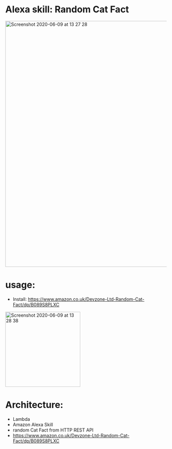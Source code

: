 # Alexa skill: Random Cat Fact

<img width="767" alt="Screenshot 2020-06-09 at 13 27 28" src="https://user-images.githubusercontent.com/1570963/84147243-fa356700-aa54-11ea-85b6-8402e0cc89c4.png">

# usage:
- Install: https://www.amazon.co.uk/Devzone-Ltd-Random-Cat-Fact/dp/B089S8PLXC

<img width="234" alt="Screenshot 2020-06-09 at 13 28 38" src="https://user-images.githubusercontent.com/1570963/84147330-218c3400-aa55-11ea-9d75-9430b462bad4.png">

# Architecture:
- Lambda
- Amazon Alexa Skill
- random Cat Fact from HTTP REST API
- https://www.amazon.co.uk/Devzone-Ltd-Random-Cat-Fact/dp/B089S8PLXC
